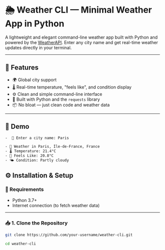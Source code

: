 # 🌦️ Weather CLI — Minimal Weather App in Python

A lightweight and elegant command-line weather app built with Python and powered by the [WeatherAPI](https://www.weatherapi.com/). Enter any city name and get real-time weather updates directly in your terminal.

---

## 🚀 Features

- 🌍 Global city support
- 🌡️ Real-time temperature, "feels like", and condition display
- ⚙️ Clean and simple command-line interface
- 🐍 Built with Python and the `requests` library
- 📦 No bloat — just clean code and weather data

---

## 📸 Demo
```bash
-  🌆 Enter a city name: Paris
```
```bash
- 📍 Weather in Paris, Île-de-France, France
- 🌡️ Temperature: 21.4°C
- 🥶 Feels Like: 20.8°C
- 🌤️ Condition: Partly cloudy
```
## ⚙️ Installation & Setup


### 🔧 Requirements

- Python 3.7+
- Internet connection (to fetch weather data)

---

### 📥 1. Clone the Repository

```bash
git clone https://github.com/your-username/weather-cli.git
```

```bash
cd weather-cli

